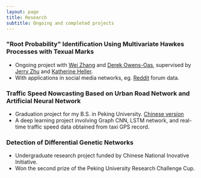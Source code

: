```yaml
---
layout: page
title: Research
subtitle: Ongoing and completed projects
---
```


### "Root Probability" Identification Using Multivariate Hawkes Processes with Texual Marks

- Ongoing project with [Wei Zhang](http://pages.cs.wisc.edu/~zhangwei/) and [Derek Owens-Oas](https://stat.duke.edu/people/derek-owens-oas), supervised by [Jerry Zhu](http://pages.cs.wisc.edu/~jerryzhu/) and [Katherine Heller](http://www2.stat.duke.edu/~kheller/).
- With applications in social media networks, eg. [Reddit](https://www.reddit.com/) forum data.

### Traffic Speed Nowcasting Based on Urban Road Network and Artificial Neural Network
- Graduation project for my B.S. in Peking University. [Chinese version](https://fanbuduke17.github.io/Graduation_Paper.pdf)
- A deep learning project involving Graph CNN, LSTM network, and real-time traffic speed data obtained from taxi GPS record.

### Detection of Differential Genetic Networks
- Undergraduate research project funded by Chinese National Inovative Initiative.
- Won the second prize of the Peking University Research Challenge Cup.
